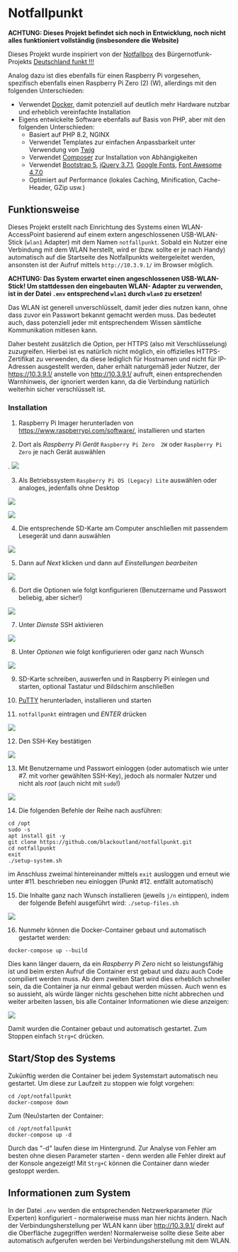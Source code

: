 # Notfallpunkt

__ACHTUNG: Dieses Projekt befindet sich noch in Entwicklung, noch nicht alles funktioniert vollständig (insbesondere die Website)__

Dieses Projekt wurde inspiriert von der [Notfallbox](https://deutschland-funkt.de/notfallbox/doku.php?id=start) des
Bürgernotfunk-Projekts [Deutschland funkt !!!](https://deutschland-funkt.de/)

Analog dazu ist dies ebenfalls für einen Raspberry Pi vorgesehen, spezifisch ebenfalls einen Raspberry Pi Zero (2) (W),
allerdings mit den folgenden Unterschieden:

* Verwendet [Docker](https://www.docker.com/), damit potenziell auf deutlich mehr Hardware nutzbar und erheblich vereinfachte Installation
* Eigens entwickelte Software ebenfalls auf Basis von PHP, aber mit den folgenden Unterschieden:
    * Basiert auf PHP 8.2, NGINX
    * Verwendet Templates zur einfachen Anpassbarkeit unter Verwendung von [Twig](https://twig.symfony.com/)
    * Verwendet [Composer](https://getcomposer.org/) zur Installation von Abhängigkeiten
    * Verwendet [Bootstrap 5](https://getbootstrap.com/docs/5.0/getting-started/introduction/),
      [jQuery 3.7.1](https://blog.jquery.com/2023/08/28/jquery-3-7-1-released-reliable-table-row-dimensions/),
      [Google Fonts](https://fonts.google.com/), 
      [Font Awesome 4.7.0](https://fontawesome.com/v4/icons/)
    * Optimiert auf Performance (lokales Caching, Minification, Cache-Header, GZip usw.)

## Funktionsweise
Dieses Projekt erstellt nach Einrichtung des Systems einen WLAN-AccessPoint basierend auf einem extern angeschlossenen
USB-WLAN-Stick (`wlan1` Adapter) mit dem Namen `notfallpunkt`. Sobald ein Nutzer eine Verbindung mit dem WLAN herstellt,
wird er (bzw. sollte er je nach Handy) automatisch auf die Startseite des Notfallpunkts weitergeleitet werden,
ansonsten ist der Aufruf mittels `http://10.3.9.1/` im Browser möglich.

**ACHTUNG: Das System erwartet einen angeschlossenen USB-WLAN-Stick! Um stattdessen den eingebauten WLAN-
Adapter zu verwenden, ist in der Datei `.env` entsprechend `wlan1` durch `wlan0` zu ersetzen!**

Das WLAN ist generell unverschlüsselt, damit jeder dies nutzen kann, ohne dass zuvor ein Passwort bekannt gemacht werden
muss. Das bedeutet auch, dass potenziell jeder mit entsprechendem Wissen sämtliche Kommunikation mitlesen kann.

Daher besteht zusätzlich die Option, per HTTPS (also mit Verschlüsselung) zuzugreifen. Hierbei ist es natürlich nicht
möglich, ein offizielles HTTPS-Zertifikat zu verwenden, da diese lediglich für Hostnamen und nicht für IP-Adressen
ausgestellt werden, daher erhält naturgemäß jeder Nutzer, der https://10.3.9.1/ anstelle von http://10.3.9.1/ aufruft,
einen entsprechenden Warnhinweis, der ignoriert werden kann, da die Verbindung natürlich weiterhin sicher verschlüsselt
ist.

### Installation
1. Raspberry Pi Imager herunterladen von https://www.raspberrypi.com/software/, installieren und starten

2. Dort als _Raspberry Pi Gerät_ `Raspberry Pi Zero  2W` oder `Raspberry Pi Zero` je nach Gerät auswählen

. ![](doc/imager.png)

3. Als Betriebssystem `Raspberry Pi OS (Legacy) Lite` auswählen oder analoges, jedenfalls ohne Desktop

  ![](doc/imager-os.png)

  ![](doc/imager-os-lite.png)

4. Die entsprechende SD-Karte am Computer anschließen mit passendem Lesegerät und dann auswählen

  ![](doc/imager-overview.png)

5. Dann auf _Next_ klicken und dann auf _Einstellungen bearbeiten_

  ![](doc/imager-os-config.png)

6. Dort die Optionen wie folgt konfigurieren (Benutzername und Passwort beliebig, aber sicher!)

  ![](doc/os-config-1.png)

7. Unter _Dienste_ SSH aktivieren

  ![](doc/os-config-2.png)

8. Unter _Optionen_ wie folgt konfigurieren oder ganz nach Wunsch

  ![](doc/os-config-3.png)

9. SD-Karte schreiben, auswerfen und in Raspberry Pi einlegen und starten, optional Tastatur und
  Bildschirm anschließen

10. [PuTTY](https://www.chiark.greenend.org.uk/~sgtatham/putty/latest.html) herunterladen, installieren und starten

11. `notfallpunkt` eintragen und _ENTER_ drücken

  ![](doc/putty-1.png)

12. Den SSH-Key bestätigen

  ![](doc/putty-2.png)

13. Mit Benutzername und Passwort einloggen (oder automatisch wie unter #7. mit vorher gewählten SSH-Key),
   jedoch als normaler Nutzer und nicht als _root_ (auch nicht mit `sudo`!)

  ![](doc/putty-3.png)

14. Die folgenden Befehle der Reihe nach ausführen:
```
cd /opt
sudo -s
apt install git -y
git clone https://github.com/blackoutland/notfallpunkt.git
cd notfallpunkt
exit
./setup-system.sh
```
im Anschluss zweimal hintereinander mittels `exit` ausloggen und erneut wie unter
  #11. beschrieben neu einloggen (Punkt #12. entfällt automatisch)

15. Die Inhalte ganz nach Wunsch installieren (jeweils `j/n` eintippen), indem der folgende
 Befehl ausgeführt wird:
  `./setup-files.sh`

  ![](doc/setup-files.png)

16. Nunmehr können die Docker-Container gebaut und automatisch gestartet werden:

`docker-compose up --build`

Dies kann länger dauern, da ein _Raspberry Pi Zero_ nicht so leistungsfähig ist und beim
ersten Aufruf die Container erst gebaut und dazu auch Code compiliert werden muss.
Ab dem zweiten Start wird dies erheblich schneller sein, da die Container ja nur einmal
gebaut werden müssen. Auch wenn es so aussieht, als würde länger nichts geschehen bitte nicht
abbrechen und weiter arbeiten lassen, bis alle Container Informationen wie diese anzeigen:

![](doc/docker-output.png)

Damit wurden die Container gebaut und automatisch gestartet. Zum Stoppen einfach `Strg+C` drücken.

## Start/Stop des Systems
Zukünftig werden die Container bei jedem Systemstart automatisch neu gestartet.
Um diese zur Laufzeit zu stoppen wie folgt vorgehen:

```
cd /opt/notfallpunkt
docker-compose down
```

Zum (Neu)starten der Container:
```
cd /opt/notfallpunkt
docker-compose up -d
```

Durch das "-d" laufen diese im Hintergrund. Zur Analyse von Fehler am besten ohne diesen
Parameter starten - denn werden alle Fehler direkt auf der Konsole angezeigt!
Mit `Strg+C` können die Container dann wieder gestoppt werden.

## Informationen zum System
In der Datei `.env` werden die entsprechenden Netzwerkparameter (für Experten)
konfiguriert - normalerweise muss man hier nichts ändern.
Nach der Verbindungsherstellung per WLAN kann über http://10.3.9.1/ direkt auf die
Oberfläche zugegriffen werden! Normalerweise sollte diese Seite aber automatisch aufgerufen
werden bei Verbindungsherstellung mit dem WLAN.




